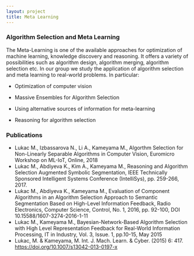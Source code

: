 ```yaml
---
layout: project
title: Meta Learning
---
```

<h3>Algorithm Selection and Meta Learning</h3>
  
The Meta-Learning is one of the available approaches for optimization of machine learning, knowledge discovery and reasoning. It offers a variety of possibilities such as algorithm design, algorithm merging, algorithm selection etc. In our group we study the application of algorithm selection and meta learning to real-world problems. In particular:

  - Optimization of computer vision
  
  - Massive Ensembles for Algorithm Selection
  
  - Using alternative sources of information for meta-learning
  
  - Reasoning for algorithm selection

<h3>Publications</h3>

- Lukac M., Izbassarova N., Li A., Kameyama M., Algorthm Selection for Non-Linearly Separable Algorithms in Computer Vision, Euromicro Workshop on ML-IoT, Online, 2018
- Lukac M., Abdiyeva K., Kim A., Kameyama M., Reasoning and Algorithm Selection Augmented Symbolic Segmentation, IEEE Technically Sponsored Intelligent Systems Conference (IntelliSys), pp. 259-266, 2017. 
- Lukac M., Abdiyeva K., Kameyama M., Evaluation of Component Algorithms in an Algorithm Selection Approach to Semantic Segmentation Based on High-Level Information Feedback, Radio Electronics, Computer Science, Control, No. 1, 2016, pp. 92-100, DOI 10.15588/1607-3274-2016-1-11 
- Lukac M., Kameyama M., Bayesian-Network-Based Algorithm Selection with High Level Representation Feedback for Real-World Information Processing, IT in Industry, Vol. 3, Issue. 1, pp.10-15, May 2015
- Lukac, M. & Kameyama, M. Int. J. Mach. Learn. & Cyber. (2015) 6: 417. https://doi.org/10.1007/s13042-013-0197-x 
